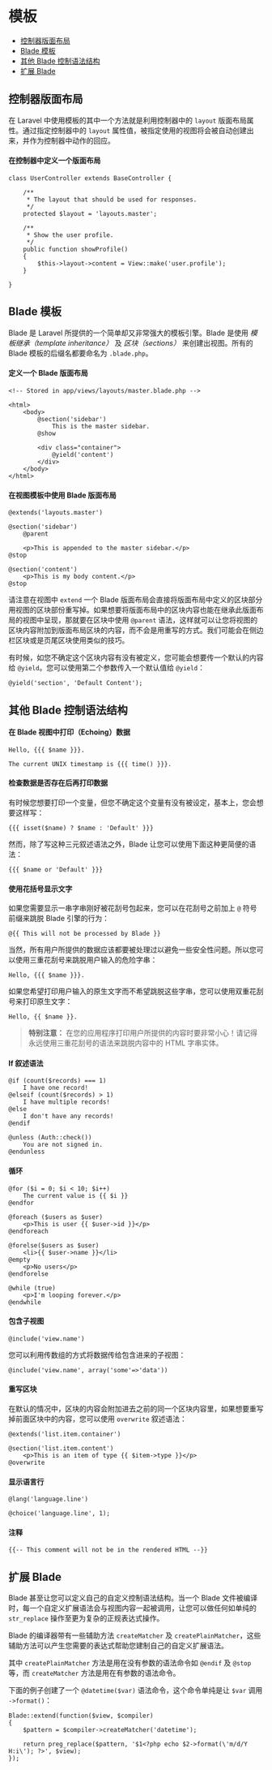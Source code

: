 # 模板

- [控制器版面布局](#controller-layouts)
- [Blade 模板](#blade-templating)
- [其他 Blade 控制语法结构](#other-blade-control-structures)
- [扩展 Blade](#extending-blade)

<a name="controller-layouts"></a>
## 控制器版面布局

在 Laravel 中使用模板的其中一个方法就是利用控制器中的 `layout` 版面布局属性。通过指定控制器中的 `layout` 属性值，被指定使用的视图将会被自动创建出来，并作为控制器中动作的回应。

#### 在控制器中定义一个版面布局

	class UserController extends BaseController {

		/**
		 * The layout that should be used for responses.
		 */
		protected $layout = 'layouts.master';

		/**
		 * Show the user profile.
		 */
		public function showProfile()
		{
			$this->layout->content = View::make('user.profile');
		}

	}

<a name="blade-templating"></a>
## Blade 模板

Blade 是 Laravel 所提供的一个简单却又非常强大的模板引擎。Blade 是使用 _模板继承（template inheritance）_ 及 _区块（sections）_ 来创建出视图。所有的 Blade 模板的后缀名都要命名为 `.blade.php`。

#### 定义一个 Blade 版面布局

	<!-- Stored in app/views/layouts/master.blade.php -->

	<html>
		<body>
			@section('sidebar')
				This is the master sidebar.
			@show

			<div class="container">
				@yield('content')
			</div>
		</body>
	</html>

#### 在视图模板中使用 Blade 版面布局

	@extends('layouts.master')

	@section('sidebar')
		@parent

		<p>This is appended to the master sidebar.</p>
	@stop

	@section('content')
		<p>This is my body content.</p>
	@stop

请注意在视图中 `extend` 一个 Blade 版面布局会直接将版面布局中定义的区块部分用视图的区块部份重写掉。如果想要将版面布局中的区块内容也能在继承此版面布局的视图中呈现，那就要在区块中使用 `@parent` 语法，这样就可以让您将视图的区块内容附加到版面布局区块的内容，而不会是用重写的方式。我们可能会在侧边栏区块或是页尾区块使用类似的技巧。

有时候，如您不确定这个区块内容有没有被定义，您可能会想要传一个默认的内容给 `@yield`。您可以使用第二个参数传入一个默认值给 `@yield`：

	@yield('section', 'Default Content');

<a name="other-blade-control-structures"></a>
## 其他 Blade 控制语法结构

#### 在 Blade 视图中打印（Echoing）数据

	Hello, {{{ $name }}}.

	The current UNIX timestamp is {{{ time() }}}.

#### 检查数据是否存在后再打印数据

有时候您想要打印一个变量，但您不确定这个变量有没有被设定，基本上，您会想要这样写：

	{{{ isset($name) ? $name : 'Default' }}}

然而，除了写这种三元叙述语法之外，Blade 让您可以使用下面这种更简便的语法：

	{{{ $name or 'Default' }}}

#### 使用花括号显示文字

如果您需要显示一串字串刚好被花刮号包起来，您可以在花刮号之前加上 `@` 符号前缀来跳脱 Blade 引擎的行为：

	@{{ This will not be processed by Blade }}

当然，所有用户所提供的数据应该都要被处理过以避免一些安全性问题。所以您可以使用三重花刮号来跳脱用户输入的危险字串：

	Hello, {{{ $name }}}.

如果您希望打印用户输入的原生文字而不希望跳脱这些字串，您可以使用双重花刮号来打印原生文字：

	Hello, {{ $name }}.

> **特别注意：** 在您的应用程序打印用户所提供的内容时要非常小心！请记得永远使用三重花刮号的语法来跳脱内容中的 HTML 字串实体。

#### If 叙述语法

	@if (count($records) === 1)
		I have one record!
	@elseif (count($records) > 1)
		I have multiple records!
	@else
		I don't have any records!
	@endif

	@unless (Auth::check())
		You are not signed in.
	@endunless

#### 循环

	@for ($i = 0; $i < 10; $i++)
		The current value is {{ $i }}
	@endfor

	@foreach ($users as $user)
		<p>This is user {{ $user->id }}</p>
	@endforeach

	@forelse($users as $user)
		<li>{{ $user->name }}</li>
	@empty
		<p>No users</p>
	@endforelse

	@while (true)
		<p>I'm looping forever.</p>
	@endwhile

#### 包含子视图

	@include('view.name')

您可以利用传数组的方式将数据传给包含进来的子视图：

	@include('view.name', array('some'=>'data'))

#### 重写区块

在默认的情况中，区块的内容会附加进去之前的同一个区块内容里，如果想要重写掉前面区块中的内容，您可以使用 `overwrite` 叙述语法：

	@extends('list.item.container')

	@section('list.item.content')
		<p>This is an item of type {{ $item->type }}</p>
	@overwrite

#### 显示语言行

	@lang('language.line')

	@choice('language.line', 1);

#### 注释

	{{-- This comment will not be in the rendered HTML --}}

<a name="extending-blade"></a>
## 扩展 Blade

Blade 甚至让您可以定义自己的自定义控制语法结构。当一个 Blade 文件被编译时，每一个自定义扩展语法会与视图内容一起被调用，让您可以做任何如单纯的 `str_replace` 操作至更为复杂的正规表达式操作。

Blade 的编译器带有一些辅助方法 `createMatcher` 及 `createPlainMatcher`，这些辅助方法可以产生您需要的表达式帮助您建制自己的自定义扩展语法。

其中 `createPlainMatcher` 方法是用在没有参数的语法命令如 `@endif` 及 `@stop` 等，而 `createMatcher` 方法是用在有参数的语法命令。

下面的例子创建了一个 `@datetime($var)` 语法命令，这个命令单纯是让 `$var` 调用 `->format()`：

	Blade::extend(function($view, $compiler)
	{
		$pattern = $compiler->createMatcher('datetime');

		return preg_replace($pattern, '$1<?php echo $2->format(\'m/d/Y H:i\'); ?>', $view);
	});
